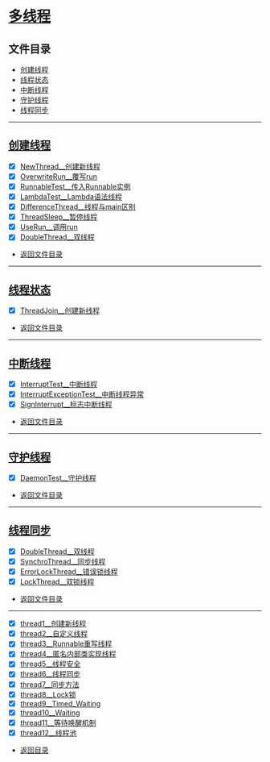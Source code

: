 
# [多线程](thread)

## 文件目录

- [创建线程](#创建线程)
- [线程状态](#线程状态)
- [中断线程](#中断线程)
- [守护线程](#守护线程)
- [线程同步](#线程同步)

-----------

## [创建线程](create/thread)

- [x] [NewThread__创建新线程](create/thread/NewThread.java)
- [x] [OverwriteRun__覆写run](create/thread/OverwriteRun.java)
- [x] [RunnableTest__传入Runnable实例](create/thread/RunnableTest.java)
- [x] [LambdaTest__Lambda语法线程](create/thread/LambdaTest.java)
- [x] [DifferenceThread__线程与main区别](create/thread/DifferenceThread.java)
- [x] [ThreadSleep__暂停线程](create/thread/ThreadSleep.java)
- [x] [UseRun__调用run](create/thread/UseRun.java)
- [x] [DoubleThread__双线程](create/thread/DoubleThread.java)

- [返回文件目录](#文件目录)

---------------

## [线程状态](thread/state)

- [x] [ThreadJoin__创建新线程](thread/state/ThreadJoin.java)


- [返回文件目录](#文件目录)

---------------

## [中断线程](interrupt/thread)

- [x] [InterruptTest__中断线程](interrupt/thread/InterruptTest.java)
- [x] [InterruptExceptionTest__中断线程异常](interrupt/thread/InterruptExceptionTest.java)
- [x] [SignInterrupt__标志中断线程](interrupt/thread/SignInterrupt.java)

- [返回文件目录](#文件目录)

---------------

## [守护线程](guard/thread)

- [x] [DaemonTest__守护线程](guard/thread/DaemonTest.java)

- [返回文件目录](#文件目录)

---------------

## [线程同步](synchro)

- [x] [DoubleThread__双线程](synchro/DoubleThread.java)
- [x] [SynchroThread__同步线程](synchro/SynchroThread.java)
- [x] [ErrorLockThread__错误锁线程](synchro/ErrorLockThread.java)
- [x] [LockThread__双锁线程](synchro/LockThread.java)

- [返回文件目录](#文件目录)

---------------


- [x] [thread1__创建新线程](thread/thread2.java)
- [x] [thread2__自定义线程](thread/thread2.java)
- [x] [thread3__Runnable重写线程](thread/thread3.java)
- [x] [thread4__匿名内部类实现线程](thread/thread4.java)
- [x] [thread5__线程安全](thread/thread5.java)
- [x] [thread6__线程同步](thread/thread6.java)
- [x] [thread7__同步方法](thread/thread7.java)
- [x] [thread8__Lock锁](thread/thread8.java)
- [x] [thread9__Timed_Waiting](thread/thread9.java)
- [x] [thread10__Waiting](thread/thread10.java)
- [x] [thread11__等待唤醒机制](thread/thread11)
- [x] [thread12__线程池](thread/thread12.java)

- [返回目录](../../../../../README.md)
